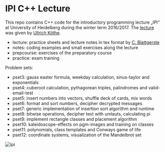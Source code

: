 # IPI C++ Lecture

This repo contains C++ code for the introductory programming lecture „IPI“ at University of Heidelberg during the winter term 2016/2017. The [lecture](https://hciweb.iwr.uni-heidelberg.de/teaching/ipi_2016) was given by [Ullrich Köthe](https://hciweb.iwr.uni-heidelberg.de/Staff/ukoethe). 

- lecture: practice sheets and lecture notes in tex format by [C. Blattgerste](https://github.com/ChrisBtt/IPI_Skript_2016)
- notes: coding examples and small exercises along the lecture
- prepcourse: exercises of the preparatory course
- practice: exam training

Problem sets: 
- pset3: gauss easter formula, weekday calculation, sinus-taylor and exponentials
- pset4: cuberoot calculation, pythagorean triples, palindromes and valid-email-test
- pset5: insert numbers into vectors, shuffle deck of cards, mix words
- pset6: format and sort numbers, decipher decrypted messages
- pset7: generic implementation of insertion sort algorithm and runtime
- pset8: bitwise operations, decipher text with umlauts, calculating pi
- pset9: implement rectangle classes and placement algorithm
- pset10: kaleidoscope-effects on pgm-images and training on classes
- pset11: polynomials, class templates and Conways game of life
- pset12: coordinate systems, visualization of the Mandelbrot set

![ipi](https://cloud.githubusercontent.com/assets/16541141/25034757/201e024a-20e9-11e7-8411-01a209336866.jpg)
